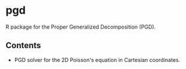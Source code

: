 # pgd
R package for the Proper Generalized Decomposition (PGD).

## Contents
* PGD solver for the 2D Poisson's equation in Cartesian coordinates.
